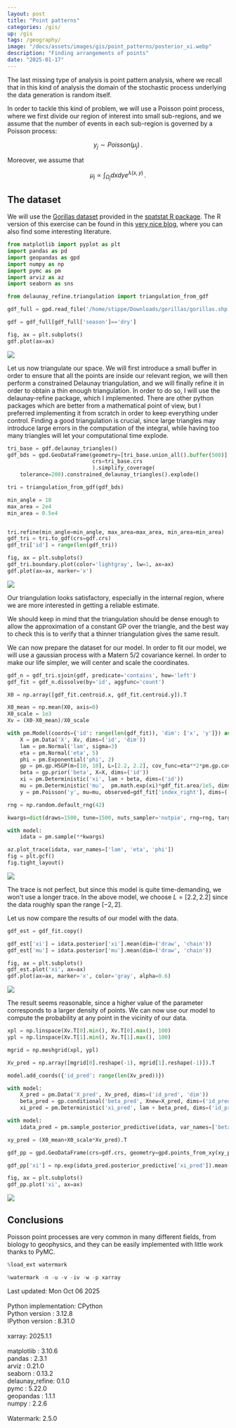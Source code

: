```yaml
---
layout: post
title: "Point patterns"
categories: /gis/
up: /gis
tags: /geography/
image: "/docs/assets/images/gis/point_patterns/posterior_xi.webp"
description: "Finding arrangements of points"
date: "2025-01-17"
---
```


The last missing type of analysis is point pattern analysis, where
we recall that in this kind of analysis the domain of the stochastic process
underlying the data generation is random itself.

In order to tackle this kind of problem, we will use a Poisson point process,
where we first divide our region of interest into small sub-regions,
and we assume that the number of events in each sub-region
is governed by a Poisson process:


$$
y_j \sim Poisson(\mu_j)\,.
$$

Moreover, we assume that

$$
\mu_j \propto \int_{\Omega_j} dx dy e^{\lambda(x, y)}\,.
$$

## The dataset

We will use the [Gorillas dataset](https://github.com/spatstat/spatstat.data/tree/master/data) provided in the [spatstat R package](https://spatstat.org/).
The R version of this exercise can be found in this [very nice blog](https://calgary.converged.yt/articles/poisson_processes.html),
where you can also find some interesting literature.

```python
from matplotlib import pyplot as plt
import pandas as pd
import geopandas as gpd
import numpy as np
import pymc as pm
import arviz as az
import seaborn as sns

from delaunay_refine.triangulation import triangulation_from_gdf

gdf_full = gpd.read_file('/home/stippe/Downloads/gorillas/gorillas.shp')

gdf = gdf_full[gdf_full['season']=='dry']

fig, ax = plt.subplots()
gdf.plot(ax=ax)
```

![](/docs/assets/images/gis/point_patterns/gorillas.webp)

Let us now triangulate our space. We will first introduce a small buffer
in order to ensure that all the points are inside our relevant region,
we will then perform a constrained Delaunay triangulation,
and we will finally refine it in order to obtain a thin enough triangulation.
In order to do so, I will use the delaunay-refine package, which
I implemented.
There are other python packages which are better from a mathematical
point of view, but I preferred implementing it from scratch in order
to keep everything under control.
Finding a good triangulation is crucial, since large triangles
may introduce large errors in the computation of the integral,
while having too many triangles will let your computational time explode.

```python
tri_base = gdf.delaunay_triangles()
gdf_bds = gpd.GeoDataFrame(geometry=[tri_base.union_all().buffer(500)],
                           crs=tri_base.crs
                           ).simplify_coverage(
    tolerance=200).constrained_delaunay_triangles().explode()

tri = triangulation_from_gdf(gdf_bds)

min_angle = 18
max_area = 2e4
min_area = 0.5e4


tri.refine(min_angle=min_angle, max_area=max_area, min_area=min_area)
gdf_tri = tri.to_gdf(crs=gdf.crs)
gdf_tri['id'] = range(len(gdf_tri))

fig, ax = plt.subplots()
gdf_tri.boundary.plot(color='lightgray', lw=1, ax=ax)
gdf.plot(ax=ax, marker='x')
```

![](/docs/assets/images/gis/point_patterns/gorillas_tri.webp)

Our triangulation looks satisfactory, especially in the internal region,
where we are more interested in getting a reliable estimate.

We should keep in mind that the triangulation should be dense enough
to allow the approximation of a constant GP over the triangle,
and the best way to check this is to verify that a thinner
triangulation gives the same result.

We can now prepare the dataset for our model.
In order to fit our model, we will use a gaussian process
with a Matern 5/2 covariance kernel.
In order to make our life simpler, we will center and scale the coordinates.

```python
gdf_n = gdf_tri.sjoin(gdf, predicate='contains', how='left')
gdf_fit = gdf_n.dissolve(by='id', aggfunc='count') 

X0 = np.array([gdf_fit.centroid.x, gdf_fit.centroid.y]).T

X0_mean = np.mean(X0, axis=0)
X0_scale = 1e3
Xv = (X0-X0_mean)/X0_scale

with pm.Model(coords={'id': range(len(gdf_fit)), 'dim': ['x', 'y']}) as model:
    X = pm.Data('X', Xv, dims=('id', 'dim'))
    lam = pm.Normal('lam', sigma=3)
    eta = pm.Normal('eta', 5)
    phi = pm.Exponential('phi', 2)
    gp = pm.gp.HSGP(m=[10, 10], L=[2.2, 2.2], cov_func=eta**2*pm.gp.cov.Matern52(2, ls=phi))
    beta = gp.prior('beta', X=X, dims=('id'))
    xi = pm.Deterministic('xi', lam + beta, dims=('id'))
    mu = pm.Deterministic('mu',  pm.math.exp(xi)*gdf_fit.area/1e5, dims=('id'))
    y = pm.Poisson('y', mu=mu, observed=gdf_fit['index_right'], dims=('id'))

rng = np.random.default_rng(42)

kwargs=dict(draws=1500, tune=1500, nuts_sampler='nutpie', rng=rng, target_accept=0.85)

with model:
    idata = pm.sample(**kwargs)

az.plot_trace(idata, var_names=['lam', 'eta', 'phi'])
fig = plt.gcf()
fig.tight_layout()
```

![](/docs/assets/images/gis/point_patterns/trace.webp)

The trace is not perfect, but since this model is quite time-demanding,
we won't use a longer trace.
In the above model, we choose $L=[2.2, 2.2]$ since the data
roughly span the range $[-2, 2].$

Let us now compare the results of our model with the data.

```python
gdf_est = gdf_fit.copy()

gdf_est['xi'] = idata.posterior['xi'].mean(dim=('draw', 'chain'))
gdf_est['mu'] = idata.posterior['mu'].mean(dim=('draw', 'chain'))

fig, ax = plt.subplots()
gdf_est.plot('xi', ax=ax)
gdf.plot(ax=ax, marker='x', color='gray', alpha=0.6)
```

![](/docs/assets/images/gis/point_patterns/posterior_xi.webp)

The result seems reasonable, since a higher value of the parameter
corresponds to a larger density of points.
We can now use our model to compute the probability at any point
in the vicinity of our data.

```python
xpl = np.linspace(Xv.T[0].min(), Xv.T[0].max(), 100)
ypl = np.linspace(Xv.T[1].min(), Xv.T[1].max(), 100)

mgrid = np.meshgrid(xpl, ypl)

Xv_pred = np.array([mgrid[0].reshape(-1), mgrid[1].reshape(-1)]).T

model.add_coords({'id_pred': range(len(Xv_pred))})

with model:
    X_pred = pm.Data('X_pred', Xv_pred, dims=('id_pred', 'dim'))
    beta_pred = gp.conditional('beta_pred', Xnew=X_pred, dims=('id_pred'))
    xi_pred = pm.Deterministic('xi_pred', lam + beta_pred, dims=('id_pred'))

with model:
    idata_pred = pm.sample_posterior_predictive(idata, var_names=['beta_pred', 'xi_pred'])

xy_pred = (X0_mean+X0_scale*Xv_pred).T

gdf_pp = gpd.GeoDataFrame(crs=gdf.crs, geometry=gpd.points_from_xy(xy_pred[0], xy_pred[1]))

gdf_pp['xi'] = np.exp(idata_pred.posterior_predictive['xi_pred']).mean(dim=('draw', 'chain'))

fig, ax = plt.subplots()
gdf_pp.plot('xi', ax=ax)

```

![](/docs/assets/images/gis/point_patterns/probability_grid.webp)

## Conclusions

Poisson point processes are very common in many different fields,
from biology to geophysics, and they can be easily implemented
with little work thanks to PyMC.

```python
%load_ext watermark
```

```python
%watermark -n -u -v -iv -w -p xarray
```

<div class="code">
Last updated: Mon Oct 06 2025<br>
<br>
Python implementation: CPython<br>
Python version       : 3.12.8<br>
IPython version      : 8.31.0<br>
<br>
xarray: 2025.1.1<br>
<br>
matplotlib     : 3.10.6<br>
pandas         : 2.3.1<br>
arviz          : 0.21.0<br>
seaborn        : 0.13.2<br>
delaunay_refine: 0.1.0<br>
pymc           : 5.22.0<br>
geopandas      : 1.1.1<br>
numpy          : 2.2.6<br>
<br>
Watermark: 2.5.0
</div>